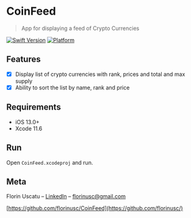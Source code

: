 # CoinFeed
> App for displaying a feed of Crypto Currencies

[![Swift Version][swift-image]][swift-url]
[![Platform](https://img.shields.io/cocoapods/p/LFAlertController.svg?style=flat)](http://apple.com)

## Features

- [x] Display list of crypto currencies with rank, prices and total and max supply
- [x] Ability to sort the list by name, rank and price

## Requirements

- iOS 13.0+
- Xcode 11.6

## Run

Open `CoinFeed.xcodeproj` and run.

## Meta

Florin Uscatu – [LinkedIn](https://www.linkedin.com/in/florin-uscatu-24028832/) – florinusc@gmail.com

[https://github.com/florinusc/CoinFeed](https://github.com/florinusc/)

[swift-image]:https://img.shields.io/badge/swift-5.0-orange.svg
[swift-url]: https://swift.org/
